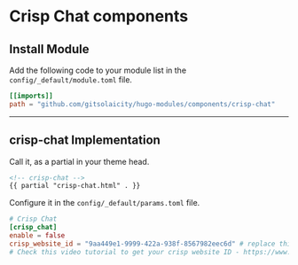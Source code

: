 # Crisp Chat components

## Install Module

Add the following code to your module list in the `config/_default/module.toml` file.

```toml
[[imports]]
path = "github.com/gitsolaicity/hugo-modules/components/crisp-chat"
```

<hr>

## crisp-chat Implementation

Call it, as a partial in your theme head.

```html
<!-- crisp-chat -->
{{ partial "crisp-chat.html" . }}
```

Configure it in the `config/_default/params.toml` file.

```toml
# Crisp Chat
[crisp_chat]
enable = false
crisp_website_id = "9aa449e1-9999-422a-938f-8567982eec6d" # replace this code with yours
# Check this video tutorial to get your crisp website ID - https://www.youtube.com/watch?v=nW5UX6iVdFc
```
